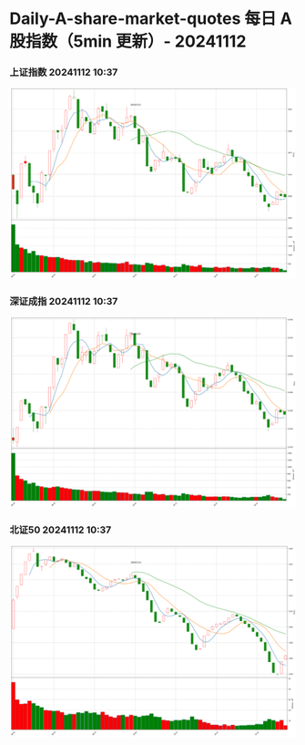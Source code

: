 
# Daily-A-share-market-quotes 每日 A 股指数（5min 更新）- 20241112

### 上证指数 20241112 10:37
![](./fig/2024/11/20241112-sh000001.png)

### 深证成指 20241112 10:37
![](./fig/2024/11/20241112-sz399001.png)

### 北证50 20241112 10:37
![](./fig/2024/11/20241112-bj899050.png)
